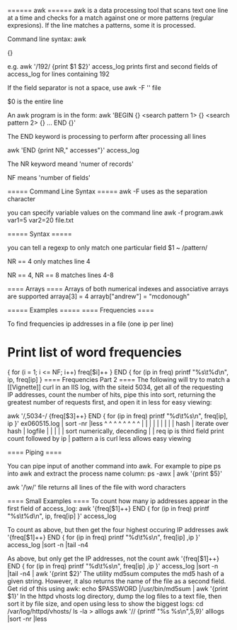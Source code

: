 ====== awk ======
awk is a data processing tool that scans text one line at a time and checks for a match against one or more patterns (regular expresions).  If the line matches a patterns, some it is processed.

Command line syntax:
  awk <search pattern> {<program actions>}

e.g.
  awk '/192/ {print $1 $2}' access_log
prints first and second fields of access_log for lines containing 192

If the field separator is not a space, use
  awk -F<separator> '<command>' file

$0 is the entire line

An awk program is in the form:
   awk 'BEGIN              {<initializations>} 
        <search pattern 1> {<program actions>} 
        <search pattern 2> {<program actions>} 
        ...
        END                {<final actions>}'

The END keyword is processing to perform after processing all lines

  awk 'END {print NR," accesses"}' access_log

The NR keyword meand 'numer of records'

NF means 'number of fields'

===== Command Line Syntax =====
  awk -F<ch>
uses <ch> as the separation character

you can specify variable values on the command line
  awk -f program.awk var1=5 var2=20 file.txt

===== Syntax =====

you can tell a regexp to only match one particular field
$1 ~ /pattern/


  NR == 4
only matches line 4

  NR == 4, NR == 8
matches lines 4-8

==== Arrays ====
Arrays of both numerical indexes and associative arrays are supported
  arraya[3] = 4
  arrayb["andrew"] = "mcdonough"


===== Examples =====
==== Frequencies ====

To find frequencies ip addresses in a file (one ip per line)

  # Print list of word frequencies
  {
    for (i = 1; i <= NF; i++)
    freq[$i]++
  }
  END {
  for (ip in freq)
    printf "%s\t%d\n", ip, freq[ip]
  }
==== Frequencies Part 2 ====
The following will try to match a [[Vignette]] curl in an IIS log, with the siteid 5034, get all of the requesting IP addresses, count the number of hits, pipe this into sort, returning the greatest number of requests first, and open it in less for easy viewing:

  awk '/,5034-/ {freq[$3]++} END { for (ip in freq)  printf "%d\t%s\n", freq[ip], ip }' ex060515.log | sort -nr |less
          ^       ^    ^             ^                          ^                           ^           ^          ^
          |       |    |             |                          |                           |           |          |
          |     hash   |      iterate over hash                 |                        logfile        |          |
          |            |                                        |                 sort numerically, decending      |
          |  req ip is third field            print count followed by ip                                           |
  pattern a is curl                                                                             less allows easy viewing


==== Piping ====

You can pipe input of another command into awk.  For example to pipe ps into awk and extract the process name column:
  ps -awx | awk '{print $5}' 

  awk '/\w/' file
  returns all lines of the file with word characters


==== Small Examples ====
To count how many ip addresses appear in the first field of access_log:
  awk '{freq[$1]++} END { for (ip in freq)  printf "%s\t%d\n", ip, freq[ip] }' access_log

To count as above, but then get the four highest occuring IP addresses
  awk '{freq[$1]++} END { for (ip in freq)  printf "%d\t%s\n",  freq[ip] ,ip }' access_log |sort -n |tail -n4

As above, but only get the IP addresses, not the count
  awk '{freq[$1]++} END { for (ip in freq)  printf "%d\t%s\n",  freq[ip] ,ip }' access_log |sort -n |tail -n4 | awk '{print $2}'
The utility md5sum computes the md5 hash of a given string.  However, it also returns the name of the file as a second field.  Get rid of this using awk:
  echo $PASSWORD |/usr/bin/md5sum | awk '{print $1}' 
In the httpd vhosts log directory, dump the log files to a text file, then sort it by file size, and open using less to show the biggest logs:
  cd /var/log/httpd/vhosts/
  ls -la > alllogs
  awk '// {printf "%s %s\n",$5,$9}' alllogs |sort -nr |less  

